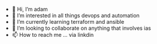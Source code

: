 - 👋 Hi, I’m adam
- 👀 I’m interested in all things devops and automation
- 🌱 I’m currently learning terraform and ansible
- 💞️ I’m looking to collaborate on anything that involves ias
- 📫 How to reach me ... via linkdin 

<!---
humphrey2019/humphrey2019 is a ✨ special ✨ repository because its `README.md` (this file) appears on your GitHub profile.
You can click the Preview link to take a look at your changes.
--->
